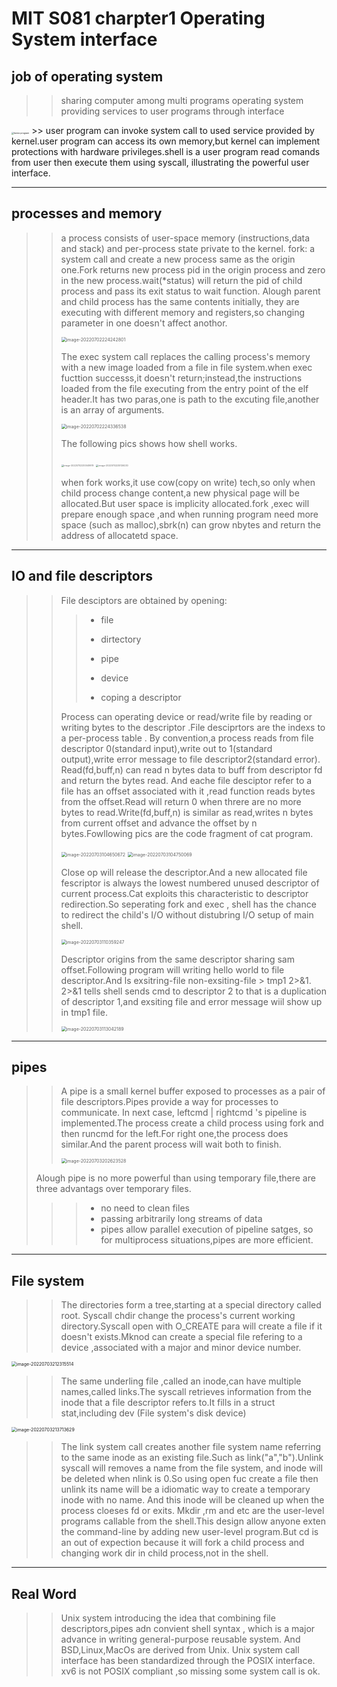 # MIT S081 charpter1 Operating System interface
## job of operating system
>>sharing computer among multi programs
>>operating system providing services to user programs through interface
<img src="https://github.com/WeihaoZhang/weihao.github.io/blob/main/ch1/1.png" alt="kerne program" style="zoom:25%;" />
>> user program can invoke system call to used service provided by kernel.user program can access its own memory,but kernel can implement protections with hardware privileges.shell is a user program read comands from user then execute them using syscall, illustrating the powerful user interface.

---

## processes and memory
>>a process consists of user-space memory (instructions,data and stack) and per-process state private to the kernel.
>>fork: a system call and create a new process same as the origin one.Fork returns new process pid in the origin process and zero in the new process.wait(*status) will return the pid of child process and pass its exit status to wait function. 
>>Alough parent and child process has the same contents initially, they are executing with different memory and registers,so changing parameter in one doesn't affect anothor.
>>
>><img src="https://github.com/WeihaoZhang/weihao.github.io/blob/main/ch1/2.png" alt="image-20220702224242801" style="zoom: 50%;" />
>>
>>The exec system call replaces the calling process's memory with a new image loaded from a file in file system.when exec fucttion successs,it doesn't return;instead,the instructions loaded from the file executing from the entry point of the elf header.It has two paras,one is path to the excuting file,another is an array of arguments.
>>
>><img src="https://github.com/WeihaoZhang/weihao.github.io/blob/main/ch1/image-20220702224336538.png" alt="image-20220702224336538" style="zoom:50%;" />
>>
>>The following pics shows how shell works.
>>
>><img src="https://github.com/WeihaoZhang/weihao.github.io/blob/main/ch1/image-20220702230049979.png" alt="image-20220702230049979" style="zoom: 25%;" />
>>
>><img src="https://github.com/WeihaoZhang/weihao.github.io/blob/main/ch1/image-20220702230126230.png" alt="image-20220702230126230" style="zoom: 25%;" />
>>
>>
>>
>>when fork works,it use cow(copy on write) tech,so only when child process change content,a new physical page will be allocated.But user space is implicity allocated.fork ,exec will prepare enough space ,and when running program need more space (such as malloc),sbrk(n) can grow nbytes and return the address of allocatetd space.

---

## IO and file descriptors

> > File desciptors are obtained by opening:
> > >- file
> > >
> > >- dirtectory
> > >
> > >- pipe
> > >
> > >- device
> > >-  coping a descriptor
> >
> > Process can operating device or read/write file by reading or writing bytes to the descriptor .File desciprtors are the indexs to a per-process table . By convention,a process reads from file descriptor 0(standard input),write out to 1(standard output),write error message to file descriptor2(standard error).
> > Read(fd,buff,n) can read n bytes data to buff from descriptor fd and return the bytes read. And eache file desciptor refer to a file has an offset associated with it ,read function reads bytes from the offset.Read will return 0 when threre are no more bytes to read.Write(fd,buff,n) is similar as read,writes n bytes  from current offset and advance the offset by n bytes.Fowllowing pics are the code fragment of cat program.
> > 
> > <img src="https://github.com/WeihaoZhang/weihao.github.io/blob/main/ch1/image-20220703104650672.png" alt="image-20220703104650672" style="zoom:50%;" />
> > 
> > <img src="https://github.com/WeihaoZhang/weihao.github.io/blob/main/ch1/image-20220703104750069.png" alt="image-20220703104750069" style="zoom:50%;" />
> > 
> > Close op will release the descriptor.And a new allocated file fescriptor is always the lowest numbered unused descriptor of current process.Cat exploits this characteristic to descriptor redirection.So seperating fork and exec , shell has the chance to redirect the child's I/O without distubring I/O setup of main shell.
> >
> > <img src="https://github.com/WeihaoZhang/weihao.github.io/blob/main/ch1/image-20220703110359247.png" alt="image-20220703110359247" style="zoom:50%;" />
> >
> > Descriptor origins from the same descriptor sharing sam offset.Following program will writing hello world to file descriptor.And ls exsitring-file non-exsiting-file \> tmp1 2\>&1. 2\>&1 tells shell sends cmd to descriptor 2 to that is a duplication of descriptor 1,and exsiting file and error message wiil show up in tmp1 file.
> >
> > <img src="https://github.com/WeihaoZhang/weihao.github.io/blob/main/ch1/image-20220703113042189.png" alt="image-20220703113042189" style="zoom:50%;" />

---

## pipes
>>A pipe is a small kernel buffer exposed to processes as a pair of file descriptors.Pipes provide a way for processes to communicate.
>>In next case, leftcmd | rightcmd 's pipeline is implemented.The process create a child process using fork and then runcmd for the left.For right one,the process does similar.And the parent process will wait both to finish.
>>
>><img src="https://github.com/WeihaoZhang/weihao.github.io/blob/main/ch1/image-20220703202623528.png" alt="image-20220703202623528" style="zoom:50%;" />
>
>Alough pipe is no more powerful than using temporary file,there are three advantags over temporary files.
>
>>>- no need to clean files
>>>- passing arbitrarily long streams of data
>>>- pipes allow parallel execution of pipeline satges, so for multiprocess situations,pipes are more efficient.

---

## File system

>> The directories form a tree,starting at a special directory called root. Syscall chdir change the process's current working directory.Syscall open with O_CREATE para will create a file if it doesn't exists.Mknod can create a special file refering to a device ,associated with a major and minor device number.

<img src="https://github.com/WeihaoZhang/weihao.github.io/blob/main/ch1/image-20220703212315514.png" alt="image-20220703212315514" style="zoom:50%;" />

>> The same underling file ,called an inode,can have multiple names,called links.The syscall retrieves information from the inode that a file descriptor refers to.It fills in a struct stat,including dev (File system's disk device)

<img src="https://github.com/WeihaoZhang/weihao.github.io/blob/main/ch1/image-20220703213713629.png" alt="image-20220703213713629" style="zoom:50%;" />

>> The link system call creates another file system name referring to the same inode as an existing file.Such as link("a","b").Unlink syscall will removes a name from the file system, and inode will be deleted when nlink is 0.So using open fuc create a file then unlink its name will be a idiomatic way to create a temporary inode with no name. And this inode will be cleaned up when the process cloeses fd or exits.
>> Mkdir ,rm and etc are the user-level programs callable from the shell.This design allow anyone exten the command-line by adding new user-level program.But cd is an out of expection because it will fork a child process and changing work dir in child process,not in the shell.

---

## Real Word

>> Unix system introducing the idea that combining file descriptors,pipes adn convient shell syntax , which is a major advance in writing general-purpose reusable system. And BSD,Linux,MacOs are derived from Unix. Unix system call interface has been standardized through the POSIX interface. xv6 is not POSIX compliant ,so missing some system call is ok.
